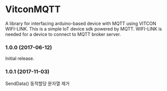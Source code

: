 # VitconMQTT
A library for interfacing arduino-based device with MQTT using VITCON WIFI-LINK.
This is a simple IoT device sdk powered by MQTT. WIFI-LINK is needed for a device to connect to MQTT broker server.

### 1.0.0 (2017-06-12)
Initial release.

### 1.0.1 (2017-11-03)
SendData() 동적할당 문자열 제거
